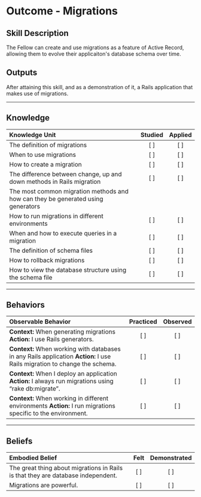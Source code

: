 # Outcome - Migrations

Skill Description
----------
The Fellow can create and use migrations as a feature of Active Record, allowing them to evolve their applicaiton's database schema over time. 

Outputs
----------
After attaining this skill, and as a demonstration of it, a Rails application that makes use of migrations.


----------
## **Knowledge**


| Knowledge Unit   |      Studied      | Applied |
|:-------------|:------------------:|:--------:|
| The definition of migrations | [ ] | [ ]  |
| When to use migrations | [ ] | [ ]  |
| How to create a migration | [ ] | [ ]  |
| The difference between change, up and down methods in Rails migration | [ ] | [ ]  |
| The most common migration methods and how can they be generated using generators|||
| How to run migrations in different environments | [ ] | [ ]  |
| When and how to execute queries in a migration | [ ] | [ ]  |
| The definition of schema files| [ ] | [ ]  |
| How to rollback migrations | [ ] | [ ]  |
| How to view the database structure using the schema file | [ ] | [ ]  |


----------


## **Behaviors**


| Observable Behavior   |      Practiced      | Observed |
|:-------------|:------------------:|:--------:|
| **Context:** When generating migrations **Action:**  I use Rails generators.| [ ] | [ ]  |
| **Context:** When working with databases in any Rails application **Action:**  I use Rails migration to change the schema.| [ ] | [ ]  |
| **Context:** When I deploy an application **Action:**  I always run migrations using “rake db:migrate”.| [ ] | [ ]  |
| **Context:** When working in different environments **Action:**  I run migrations specific to the environment.| [ ] | [ ]  |


----------


## **Beliefs**


| Embodied Belief   |      Felt      | Demonstrated |
|:-------------|:------------------:|:--------:|
| The great thing about migrations in Rails is that they are database independent. | [ ] | [ ]  |
| Migrations are powerful. | [ ] | [ ]  |
